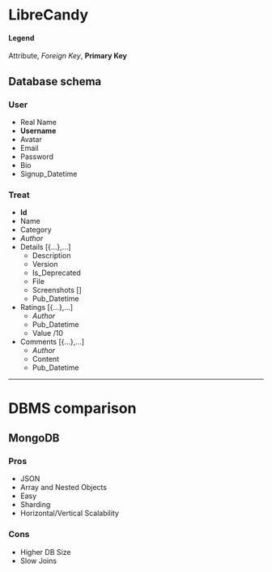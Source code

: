 # LibreCandy

#### Legend

Attribute, *Foreign Key*, **Primary Key**

## Database schema

### User

- Real Name
- **Username**
- Avatar
- Email
- Password
- Bio
- Signup_Datetime

### Treat

- **Id**
- Name
- Category
- *Author*
- Details [{...},...]
  - Description
  - Version
  - Is_Deprecated
  - File
  - Screenshots []
  - Pub_Datetime
- Ratings [{...},...]
  - *Author*
  - Pub_Datetime
  - Value /10
- Comments [{...},...]
  - *Author*
  - Content
  - Pub_Datetime

***

# DBMS comparison

## MongoDB

### Pros

- JSON
- Array and Nested Objects
- Easy
- Sharding
- Horizontal/Vertical Scalability

### Cons

- Higher DB Size
- Slow Joins
